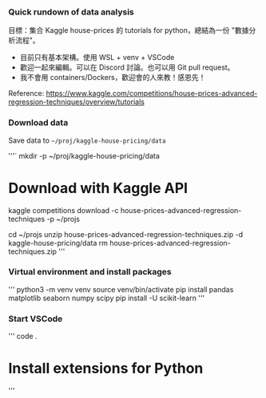 ### Quick rundown of data analysis
目標：集合 Kaggle house-prices 的 tutorials for python，總結為一份 "數據分析流程"。

- 目前只有基本架構。使用 WSL + venv + VSCode
- 歡迎一起來編輯。可以在 Discord 討論。也可以用 Git pull request。 
- 我不會用 containers/Dockers，歡迎會的人來教！感恩先！

Reference:
https://www.kaggle.com/competitions/house-prices-advanced-regression-techniques/overview/tutorials


### Download data
Save data to `~/proj/kaggle-house-pricing/data`

'''`
mkdir -p ~/proj/kaggle-house-pricing/data

# Download with Kaggle API
kaggle competitions download -c house-prices-advanced-regression-techniques -p ~/projs

cd ~/projs
unzip house-prices-advanced-regression-techniques.zip -d kaggle-house-pricing/data
rm house-prices-advanced-regression-techniques.zip
'''

### Virtual environment and install packages

'''
python3 -m venv venv
source venv/bin/activate
pip install pandas matplotlib seaborn numpy scipy
pip install -U scikit-learn
'''

### Start VSCode

'''
code .

# Install extensions for Python
'''
